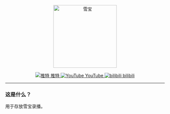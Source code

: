 <p align="center">
    <img src="https://i0.hdslb.com/bfs/face/16104658baa27820ebcadae780e1b133f7e32656.jpg" alt="雪宝" width=200/>
</p>
<p align="center">
  <a href="https://twitter.com/Shirane_Yuki"><img src="https://encrypted-tbn0.gstatic.com/favicon-tbn?q=tbn:ANd9GcSdt30FcA6UlRMXZik_Oq-RRg_WA51udXuTuTlApoQXdtCdfuvoY_Mh44vwdF2KfUJAYaEAfl4Ooa27f80gesipIyfB3m0OxA" 
  alt="推特"> 推特 <a href="https://www.youtube.com/channel/UCcD_EdnJcOjJMohDn435D3w"><img src="https://www.youtube.com/s/desktop/7449ebf7/img/favicon.ico" alt="YouTube"> YouTube <a href="https://space.bilibili.com/612524985/"><img src="https://encrypted-tbn2.gstatic.com/favicon-tbn?q=tbn:ANd9GcSJV0FY_LUMb2k98nSIfUodFS4VlUpDgjrzT76933_I5EaqBinWSFnt-c-ltGLPi6PCJvkmpFvCGHQ38l1arXc2vIwkKTkTcCFfW_rj1Vo" alt="bilibili"> bilibili </a>
  </a>
</p>

---

### 这是什么？

用于存放雪宝录播。